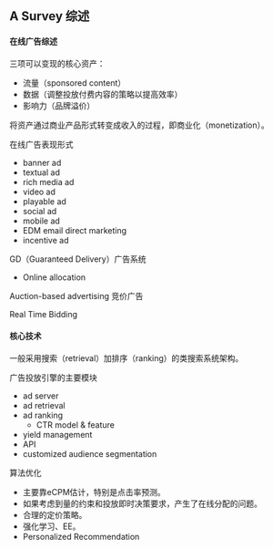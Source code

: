 ## A Survey 综述

#### 在线广告综述

三项可以变现的核心资产：
- 流量（sponsored content）
- 数据（调整投放付费内容的策略以提高效率）
- 影响力（品牌溢价）
  
将资产通过商业产品形式转变成收入的过程，即商业化（monetization）。

在线广告表现形式
- banner ad
- textual ad
- rich media ad
- video ad
- playable ad
- social ad
- mobile ad
- EDM email direct marketing
- incentive ad

GD（Guaranteed Delivery）广告系统
- Online allocation

Auction-based advertising 竞价广告

Real Time Bidding

#### 核心技术

一般采用搜索（retrieval）加排序（ranking）的类搜索系统架构。

广告投放引擎的主要模块
- ad server
- ad retrieval
- ad ranking
  - CTR model & feature
- yield management
- API
- customized audience segmentation

算法优化
- 主要靠eCPM估计，特别是点击率预测。
- 如果考虑到量的约束和投放即时决策要求，产生了在线分配的问题。
- 合理的定价策略。
- 强化学习、EE。
- Personalized Recommendation

  
